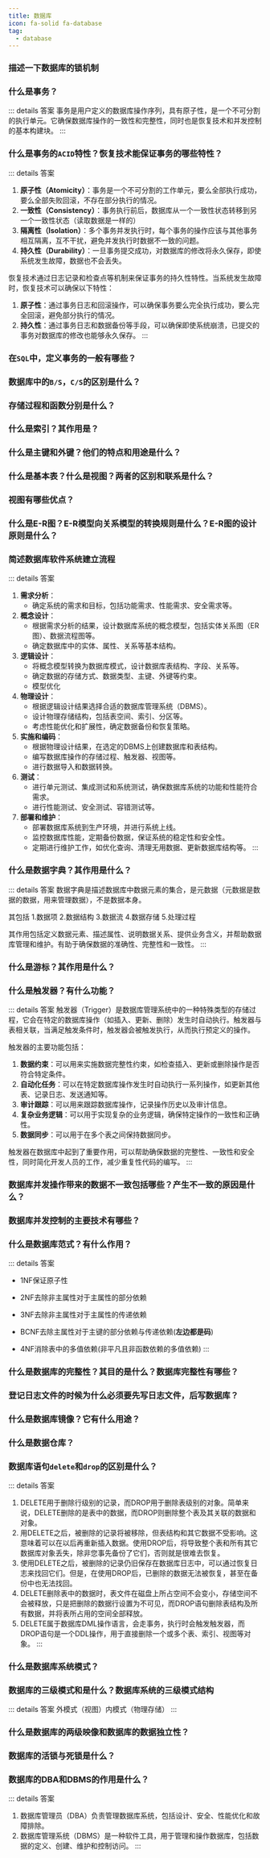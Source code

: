 ```yaml
---
title: 数据库
icon: fa-solid fa-database
tag:
  - database
---
```


### 描述一下数据库的锁机制

### 什么是事务？
::: details  答案
事务是用户定义的数据库操作序列，具有原子性，是一个不可分割的执行单元。它确保数据库操作的一致性和完整性，同时也是恢复技术和并发控制的基本构建块。
:::
### 什么是事务的`ACID`特性？恢复技术能保证事务的哪些特性？
::: details  答案
 1. **原子性（Atomicity）**：事务是一个不可分割的工作单元，要么全部执行成功，要么全部失败回滚，不存在部分执行的情况。
 2. **一致性（Consistency）**：事务执行前后，数据库从一个一致性状态转移到另一个一致性状态（读取数据是一样的）
 3. **隔离性（Isolation）**：多个事务并发执行时，每个事务的操作应该与其他事务相互隔离，互不干扰，避免并发执行时数据不一致的问题。
 4. **持久性（Durability）**：一旦事务提交成功，对数据库的修改将永久保存，即使系统发生故障，数据也不会丢失。

 恢复技术通过日志记录和检查点等机制来保证事务的持久性特性。当系统发生故障时，恢复技术可以确保以下特性：

 1. **原子性**：通过事务日志和回滚操作，可以确保事务要么完全执行成功，要么完全回滚，避免部分执行的情况。
 2. **持久性**：通过事务日志和数据备份等手段，可以确保即使系统崩溃，已提交的事务对数据库的修改也能够永久保存。
:::
### 在`SQL`中，定义事务的一般有哪些？

### 数据库中的`B/S`，`C/S`的区别是什么？

### 存储过程和函数分别是什么？ 

### 什么是索引？其作用是？

### 什么是主键和外键？他们的特点和用途是什么？

### 什么是基本表？什么是视图？两者的区别和联系是什么？

### 视图有哪些优点？

### 什么是E-R图？E-R模型向关系模型的转换规则是什么？E-R图的设计原则是什么？

### 简述数据库软件系统建立流程
::: details  答案
 1. **需求分析**：
    - 确定系统的需求和目标，包括功能需求、性能需求、安全需求等。
 2. **概念设计**：
    - 根据需求分析的结果，设计数据库系统的概念模型，包括实体关系图（ER图）、数据流程图等。
    - 确定数据库中的实体、属性、关系等基本结构。
 3. **逻辑设计**：
    - 将概念模型转换为数据库模式，设计数据库表结构、字段、关系等。
    - 确定数据的存储方式、数据类型、主键、外键等约束。
    - 模型优化
 4. **物理设计**：
    - 根据逻辑设计结果选择合适的数据库管理系统（DBMS）。
    - 设计物理存储结构，包括表空间、索引、分区等。
    - 考虑性能优化和扩展性，确定数据备份和恢复策略。
 5. **实施和编码**：
    - 根据物理设计结果，在选定的DBMS上创建数据库和表结构。
    - 编写数据库操作的存储过程、触发器、视图等。
    - 进行数据导入和数据转换。
 6. **测试**：
    - 进行单元测试、集成测试和系统测试，确保数据库系统的功能和性能符合需求。
    - 进行性能测试、安全测试、容错测试等。
 7. **部署和维护**：
    - 部署数据库系统到生产环境，并进行系统上线。
    - 监控数据库性能，定期备份数据，保证系统的稳定性和安全性。
    - 定期进行维护工作，如优化查询、清理无用数据、更新数据库结构等。
:::
### 什么是数据字典？其作用是什么？
::: details  答案
数据字典是描述数据库中数据元素的集合，是元数据（元数据是数据的数据，用来管理数据），不是数据本身。

其包括 1.数据项 2.数据结构 3.数据流 4.数据存储 5.处理过程

其作用包括定义数据元素、描述属性、说明数据关系、提供业务含义，并帮助数据库管理和维护。有助于确保数据的准确性、完整性和一致性。
:::
###  什么是游标？其作用是什么？

### 什么是触发器？有什么功能？
::: details  答案
触发器（Trigger）是数据库管理系统中的一种特殊类型的存储过程，它会在特定的数据库操作（如插入、更新、删除）发生时自动执行。触发器与表相关联，当满足触发条件时，触发器会被触发执行，从而执行预定义的操作。

触发器的主要功能包括：

1. **数据约束**：可以用来实施数据完整性约束，如检查插入、更新或删除操作是否符合特定条件。
2. **自动化任务**：可以在特定数据库操作发生时自动执行一系列操作，如更新其他表、记录日志、发送通知等。
3. **审计跟踪**：可以用来跟踪数据库操作，记录操作历史以及审计信息。
4. **复杂业务逻辑**：可以用于实现复杂的业务逻辑，确保特定操作的一致性和正确性。
5. **数据同步**：可以用于在多个表之间保持数据同步。

触发器在数据库中起到了重要作用，可以帮助确保数据的完整性、一致性和安全性，同时简化开发人员的工作，减少重复性代码的编写。
:::
###  数据库并发操作带来的数据不一致包括哪些？产生不一致的原因是什么？

###  数据库并发控制的主要技术有哪些？

###  什么是数据库范式？有什么作用？
::: details  答案
- 1NF保证原子性

- 2NF去除非主属性对于主属性的部分依赖

- 3NF去除非主属性对于主属性的传递依赖

- BCNF去除主属性对于主键的部分依赖与传递依赖(**左边都是码**)

- 4NF消除表中的多值依赖(非平凡且非函数依赖的多值依赖)
:::
###  什么是数据库的完整性？其目的是什么？数据库完整性有哪些？

###  登记日志文件的时候为什么必须要先写日志文件，后写数据库？

###  什么是数据库镜像？它有什么用途？

###  什么是数据仓库？

### 数据库语句`delete`和`drop`的区别是什么？
::: details  答案
1. DELETE用于删除行级别的记录，而DROP用于删除表级别的对象。简单来说，DELETE删除的是表中的数据，而DROP则删除整个表及其关联的数据和对象。
2. 用DELETE之后，被删除的记录将被移除，但表结构和其它数据不受影响。这意味着可以在以后再重新插入数据。使用DROP后，将导致整个表和所有其它数据库对象丢失，除非您事先备份了它们，否则就是很难去恢复。
3. 使用DELETE之后，被删除的记录仍旧保存在数据库日志中，可以通过恢复日志来找回它们。但是，在使用DROP后，已删除的数据无法被恢复，甚至在备份中也无法找回。
4. DELETE删除表中的数据时，表文件在磁盘上所占空间不会变小，存储空间不会被释放，只是把删除的数据行设置为不可见，而DROP语句删除表结构及所有数据，并将表所占用的空间全部释放。
5. DELETE属于数据库DML操作语言，会走事务，执行时会触发触发器，而DROP语句是一个DDL操作，用于直接删除一个或多个表、索引、视图等对象。
:::
### 什么是数据库系统模式？

### 数据库的三级模式和是什么？数据库系统的三级模式结构
::: details  答案
外模式（视图）内模式（物理存储）
:::
###  什么是数据库的两级映像和数据库的数据独立性？

###  数据库的活锁与死锁是什么？
### 数据库的DBA和DBMS的作用是什么？
::: details  答案
1. 数据库管理员（DBA）负责管理数据库系统，包括设计、安全、性能优化和故障排除。
2. 数据库管理系统（DBMS）是一种软件工具，用于管理和操作数据库，包括数据的定义、创建、维护和控制访问。
:::